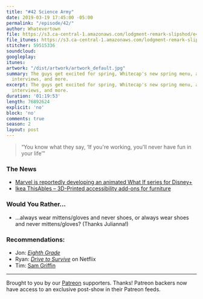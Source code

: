 ```yaml
---
title: "#42 Science Army"
date: 2019-03-19 17:45:00 -05:00
permalink: "/episode/42/"
author: Whatevertown
file: https://s3.ca-central-1.amazonaws.com/lodgment-remark-slipshod/e42.mp3
file_itunes: https://s3.ca-central-1.amazonaws.com/lodgment-remark-slipshod/e42.m4a
stitcher: 59515336
soundcloud: 
googleplay: 
itunes: 
artwork: "/dist/artwork/artwork_default.jpg"
summary: The guys get excited for spring, Whitecap's new spring menu, and talk first
  interviews, and more.
excerpt: The guys get excited for spring, Whitecap's new spring menu, and talk first
  interviews, and more.
duration: '01:19:53'
length: 76892624
explicit: 'no'
block: 'no'
comments: true
season: 2
layout: post
---
```


> “You know what they say, ‘If you're working, you'll never have fun in your life’”

### The News
- [Marvel is reportedly developing an animated What If series for Disney+](https://apple.news/ABuZIKBR-RLiwRrKuFrsbLg)
- [Ikea ThisAbles – 3D-Printed accessibility add-ons for furniture](https://apple.news/A42-BzX8fR4ygWTSrLpQvjQ)

### Would You Rather…
- …always wear mittens/gloves and never shoes, or always wear shoes and never mittens/gloves? (Thanks Julianna!)

### Recommendations:
- Jon: [*Eighth Grade*](https://letterboxd.com/film/eighth-grade/)
- Ryan: [*Drive to Survive*](https://www.youtube.com/watch?v=wtJPe1ksS6E) on Netflix
- Tim: [Sam Griffin](https://www.youtube.com/channel/UCSI48pjxCl0sWwJwbqo9csQ)

---

Brought to you by our [Patreon](https://www.patreon.com/whatevertown) supporters. Thanks! Patreon backers now have access to an exclusive post-show in their Patreon feeds.
